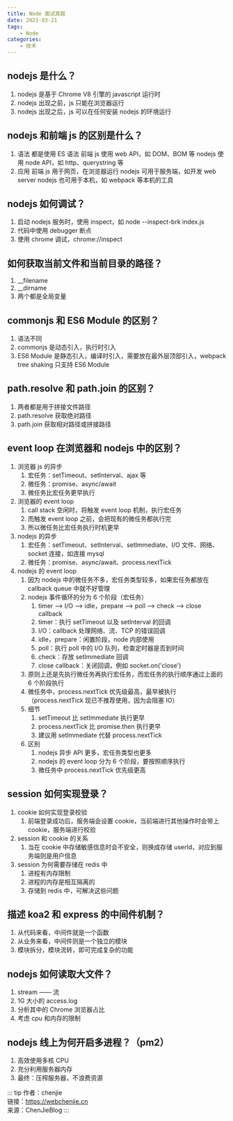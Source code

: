 ```yaml
---
title: Node 面试真题
date: 2021-03-21
tags:
    - Node
categories:
    - 技术
---
```


## nodejs 是什么？

1. nodejs 是基于 Chrome V8 引擎的 javascript 运行时
2. nodejs 出现之前，js 只能在浏览器运行
3. nodejs 出现之后，js 可以在任何安装 nodejs 的环境运行

## nodejs 和前端 js 的区别是什么？

1. 语法
   都是使用 ES 语法
   前端 js 使用 web API，如 DOM、BOM 等
   nodejs 使用 node API，如 http、querystring 等
2. 应用
   前端 js 用于网页，在浏览器运行
   nodejs 可用于服务端，如开发 web server
   nodejs 也可用于本机，如 webpack 等本机的工具

## nodejs 如何调试？

1. 启动 nodejs 服务时，使用 inspect，如 node --inspect-brk index.js
2. 代码中使用 debugger 断点
3. 使用 chrome 调试，chrome://inspect

## 如何获取当前文件和当前目录的路径？

1. \_\_filename
2. \_\_dirname
3. 两个都是全局变量

## commonjs 和 ES6 Module 的区别？

1. 语法不同
2. commonjs 是动态引入，执行时引入
3. ES6 Module 是静态引入，编译时引入，需要放在最外层顶部引入，webpack tree shaking 只支持 ES6 Module

## path.resolve 和 path.join 的区别？

1. 两者都是用于拼接文件路径
2. path.resolve 获取绝对路径
3. path.join 获取相对路径或拼接路径

## event loop 在浏览器和 nodejs 中的区别？

1. 浏览器 js 的异步
    1. 宏任务：setTimeout、setInterval、ajax 等
    2. 微任务：promise、async/await
    3. 微任务比宏任务更早执行
2. 浏览器的 event loop
    1. call stack 空闲时，将触发 event loop 机制，执行宏任务
    2. 而触发 event loop 之前，会把现有的微任务都执行完
    3. 所以微任务比宏任务执行时机更早
3. nodejs 的异步
    1. 宏任务：setTimeout、setInterval、setImmediate、I/O 文件、网络、socket 连接，如连接 mysql
    2. 微任务：promise、async/await、process.nextTick
4. nodejs 的 event loop
    1. 因为 nodejs 中的微任务不多，宏任务类型较多，如果宏任务都放在 callback queue 中就不好管理
    2. nodejs 事件循环的分为 6 个阶段（宏任务）
        1. timer ——> I/O ——> idle，prepare ——> poll ——> check ——> close callback
        2. timer：执行 setTimeout 以及 setInterval 的回调
        3. I/O：callback 处理网络、流、TCP 的错误回调
        4. idle，prepare：闲置阶段，node 内部使用
        5. poll：执行 poll 中的 I/O 队列，检查定时器是否到时间
        6. check：存放 setImmediate 回调
        7. close callback：关闭回调，例如 socket.on('close')
    3. 原则上还是先执行微任务再执行宏任务，而宏任务的执行顺序通过上面的 6 个阶段执行
    4. 微任务中，process.nextTick 优先级最高，最早被执行 （process.nextTick 现已不推荐使用，因为会阻塞 IO）
    5. 细节
        1. setTimeout 比 setImmediate 执行更早
        2. process.nextTick 比 promise.then 执行更早
        3. 建议用 setImmediate 代替 process.nextTick
    6. 区别
        1. nodejs 异步 API 更多，宏任务类型也更多
        2. nodejs 的 event loop 分为 6 个阶段，要按照顺序执行
        3. 微任务中 process.nextTick 优先级更高

## session 如何实现登录？

1. cookie 如何实现登录校验
    1. 前端登录成功后，服务端会设置 cookie，当前端进行其他操作时会带上 cookie，服务端进行校验
2. session 和 cookie 的关系
    1. 当在 cookie 中存储敏感信息时会不安全，则换成存储 userId，对应到服务端则是用户信息
3. session 为何需要存储在 redis 中
    1. 进程有内存限制
    2. 进程的内存是相互隔离的
    3. 存储到 redis 中，可解决这些问题

## 描述 koa2 和 express 的中间件机制？

1. 从代码来看，中间件就是一个函数
2. 从业务来看，中间件则是一个独立的模块
3. 模块拆分，模块流转，即可完成复杂的功能

## nodejs 如何读取大文件？

1. stream —— 流
2. 1G 大小的 access.log
3. 分析其中的 Chrome 浏览器占比
4. 考虑 cpu 和内存的限制

## nodejs 线上为何开启多进程？（pm2）

1. 高效使用多核 CPU
2. 充分利用服务器内存
3. 最终：压榨服务器，不浪费资源

::: tip
作者：chenjie <br>
链接：https://webchenjie.cn <br>
来源：ChenJieBlog
:::

